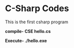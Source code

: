 # C-Sharp Codes

This is the first csharp program

**compile-    CSE hello.cs**

**Execute-    ./hello.exe**
